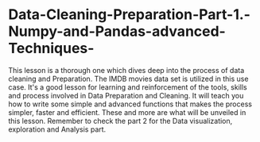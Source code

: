 # Data-Cleaning-Preparation-Part-1.-Numpy-and-Pandas-advanced-Techniques-
This lesson is a thorough one which dives deep into the process of data cleaning and Preparation. The IMDB movies data set is utilized in this use case. It's a good lesson for learning and reinforcement of the tools, skills and process involved in Data Preparation and Cleaning. It will teach you how to write some simple and advanced functions that makes the process simpler, faster and efficient. These and more are what will be unveiled in this lesson. Remember to check the part 2 for the Data visualization, exploration and Analysis part.
